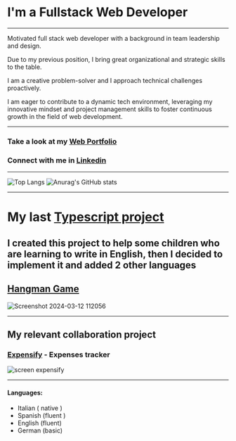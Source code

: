 # I'm a Fullstack Web Developer

---
Motivated full stack web developer with a background in team leadership and design. 

Due to my previous position, I bring great organizational and strategic skills to the table. 

I am a creative problem-solver and I approach technical challenges proactively. 

I am eager to contribute to a dynamic tech environment, leveraging my innovative mindset and project management skills to foster continuous growth in the field of web development.

---

### Take a look at my [Web Portfolio](https://barbarapapa.github.io/My-Portfolio/)
### Connect with me in [Linkedin](https://www.linkedin.com/in/barbara-papa-30980a106/) 

---


![Top Langs](https://github-readme-stats.vercel.app/api/top-langs/?username=BarbaraPapa&layout=compact)   ![Anurag's GitHub stats](https://github-readme-stats.vercel.app/api?username=BarbaraPapa&show_icons=true&theme=dark)

---

# My last [Typescript project](https://github.com/BarbaraPapa/Hangman-game)
## I created this project to help some children who are learning to write in English, then I decided to implement it and added 2 other languages
## [Hangman Game](https://hangman-game-sandy.vercel.app/)
![Screenshot 2024-03-12 112056](https://github.com/BarbaraPapa/BarbaraPapa/assets/103266205/3ba3696d-3f66-45b0-a31c-278662903271)

---

## My relevant collaboration project

### [Expensify](https://github.com/BarbaraPapa/Expensify-Expenses_Tracker_Frontend) - Expenses tracker
![screen expensify](https://github.com/BarbaraPapa/BarbaraPapa/assets/103266205/7ecdc583-b48f-466c-8d12-0da7d09407b8)

---
#### Languages:
- Italian ( native )
- Spanish (fluent ) 
- English (fluent) 
- German (basic) 





